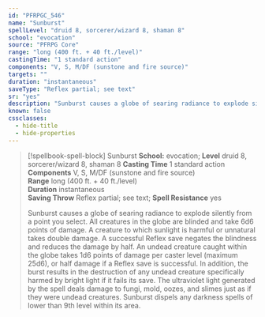 ```yaml
---
id: "PFRPGC_546"
name: "Sunburst"
spellLevel: "druid 8, sorcerer/wizard 8, shaman 8"
school: "evocation"
source: "PFRPG Core"
range: "long (400 ft. + 40 ft./level)"
castingTime: "1 standard action"
components: "V, S, M/DF (sunstone and fire source)"
targets: ""
duration: "instantaneous"
saveType: "Reflex partial; see text"
sr: "yes"
description: "Sunburst causes a globe of searing radiance to explode silently from a point you select. All creatures in the globe are blinded and take 6d6 points of damage. A creature to which sunlight is harmful or unnatural takes double damage. A successful Reflex save negates the blindness and reduces the damage by half.  An undead creature caught within the globe takes 1d6 points of damage per caster level (maximum 25d6), or half damage if a Reflex save is successful. In addition, the burst results in the destruction of any undead creature specifically harmed by bright light if it fails its save.  The ultraviolet light generated by the spell deals damage to fungi, mold, oozes, and slimes just as if they were undead creatures.  Sunburst dispels any darkness spells of lower than 9th level within its area."
known: false
cssclasses:
  - hide-title
  - hide-properties
---
```


> [!spellbook-spell-block] Sunburst
> **School:** evocation; **Level** druid 8, sorcerer/wizard 8, shaman 8
> **Casting Time** 1 standard action  
> **Components** V, S, M/DF (sunstone and fire source)  
> **Range** long (400 ft. + 40 ft./level)  
> **Duration** instantaneous  
> **Saving Throw** Reflex partial; see text; **Spell Resistance** yes
> 
> Sunburst causes a globe of searing radiance to explode silently from a point you select. All creatures in the globe are blinded and take 6d6 points of damage. A creature to which sunlight is harmful or unnatural takes double damage. A successful Reflex save negates the blindness and reduces the damage by half.  An undead creature caught within the globe takes 1d6 points of damage per caster level (maximum 25d6), or half damage if a Reflex save is successful. In addition, the burst results in the destruction of any undead creature specifically harmed by bright light if it fails its save.  The ultraviolet light generated by the spell deals damage to fungi, mold, oozes, and slimes just as if they were undead creatures.  Sunburst dispels any darkness spells of lower than 9th level within its area.